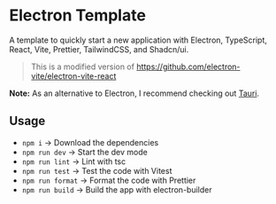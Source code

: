 # Electron Template

A template to quickly start a new application with Electron, TypeScript, React, Vite, Prettier, TailwindCSS, and Shadcn/ui.
> This is a modified version of https://github.com/electron-vite/electron-vite-react


**Note:**
As an alternative to Electron, I recommend checking out [Tauri](https://tauri.app).

## Usage
- `npm i` -> Download the dependencies
- `npm run dev` -> Start the dev mode
- `npm run lint` -> Lint with tsc
- `npm run test` -> Test the code with Vitest
- `npm run format` -> Format the code with Prettier
- `npm run build` -> Build the app with electron-builder